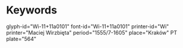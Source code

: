 # Keywords
glyph-id="Wi-11+11a0101"
font-id="Wi-11+11a0101"
printer-id="Wi"
printer="Maciej Wirzbięta"
period="1555/7-1605"
place="Kraków"
PT plate="564"
